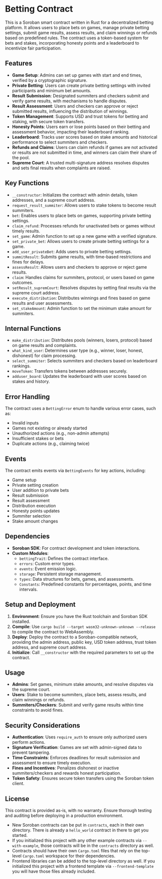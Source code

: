 # Betting Contract

This is a Soroban smart contract written in Rust for a decentralized betting platform. It allows users to place bets on games, manage private betting settings, submit game results, assess results, and claim winnings or refunds based on predefined rules. The contract uses a token-based system for bets and stakes, incorporating honesty points and a leaderboard to incentivize fair participation.

## Features

- **Game Setup**: Admins can set up games with start and end times, verified by a cryptographic signature.
- **Private Betting**: Users can create private betting settings with invited participants and minimum bet amounts.
- **Result Submission**: Designated summiters and checkers submit and verify game results, with mechanisms to handle disputes.
- **Result Assessment**: Users and checkers can approve or reject submitted results, influencing the distribution of winnings.
- **Token Management**: Supports USD and trust tokens for betting and staking, with secure token transfers.
- **Honesty Points**: Users earn or lose points based on their betting and assessment behavior, impacting their leaderboard ranking.
- **Leaderboard**: Tracks user scores based on stake amounts and historical performance to select summiters and checkers.
- **Refunds and Claims**: Users can claim refunds if games are not activated or results are not submitted in time, and winners can claim their share of the pool.
- **Supreme Court**: A trusted multi-signature address resolves disputes and sets final results when complaints are raised.

## Key Functions

- `__constructor`: Initializes the contract with admin details, token addresses, and a supreme court address.
- `request_result_summiter`: Allows users to stake tokens to become result summiters.
- `bet`: Enables users to place bets on games, supporting private betting settings.
- `claim_refund`: Processes refunds for unactivated bets or games without timely results.
- `set_game`: Admin function to set up a new game with a verified signature.
- `set_private_bet`: Allows users to create private betting settings for a game.
- `add_user_privateBet`: Adds users to private betting settings.
- `summitResult`: Submits game results, with time-based restrictions and fines for delays.
- `assessResult`: Allows users and checkers to approve or reject game results.
- `claim`: Handles claims for summiters, protocol, or users based on game outcomes.
- `setResult_supremCourt`: Resolves disputes by setting final results via the supreme court address.
- `execute_distribution`: Distributes winnings and fines based on game results and user assessments.
- `set_stakeAmount`: Admin function to set the minimum stake amount for summiters.

## Internal Functions

- `make_distribution`: Distributes pools (winners, losers, protocol) based on game results and complaints.
- `what_kind_user`: Determines user type (e.g., winner, loser, honest, dishonest) for claim processing.
- `select_summiter`: Selects summiters and checkers based on leaderboard rankings.
- `moveToken`: Transfers tokens between addresses securely.
- `adduser_board`: Updates the leaderboard with user scores based on stakes and history.

## Error Handling

The contract uses a `BettingError` enum to handle various error cases, such as:
- Invalid inputs
- Games not existing or already started
- Unauthorized actions (e.g., non-admin attempts)
- Insufficient stakes or bets
- Duplicate actions (e.g., claiming twice)

## Events

The contract emits events via `BettingEvents` for key actions, including:
- Game setup
- Private setting creation
- User addition to private bets
- Result submission
- Result assessment
- Distribution execution
- Honesty points updates
- Summiter selection
- Stake amount changes

## Dependencies

- **Soroban SDK**: For contract development and token interactions.
- **Custom Modules**: 
  - `bettingTrait`: Defines the contract interface.
  - `errors`: Custom error types.
  - `events`: Event emission logic.
  - `storage`: Persistent storage management.
  - `types`: Data structures for bets, games, and assessments.
  - `Constants`: Predefined constants for percentages, points, and time intervals.

## Setup and Deployment

1. **Environment**: Ensure you have the Rust toolchain and Soroban SDK installed.
2. **Compile**: Use `cargo build --target wasm32-unknown-unknown --release` to compile the contract to WebAssembly.
3. **Deploy**: Deploy the contract to a Soroban-compatible network, providing the admin address, public key, USD token address, trust token address, and supreme court address.
4. **Initialize**: Call `__constructor` with the required parameters to set up the contract.

## Usage

- **Admins**: Set games, minimum stake amounts, and resolve disputes via the supreme court.
- **Users**: Stake to become summiters, place bets, assess results, and claim winnings or refunds.
- **Summiters/Checkers**: Submit and verify game results within time constraints to avoid fines.

## Security Considerations

- **Authentication**: Uses `require_auth` to ensure only authorized users perform actions.
- **Signature Verification**: Games are set with admin-signed data to prevent tampering.
- **Time Constraints**: Enforces deadlines for result submission and assessment to ensure timely execution.
- **Fines and Incentives**: Penalizes dishonest or inactive summiters/checkers and rewards honest participation.
- **Token Safety**: Ensures secure token transfers using the Soroban token client.

## License

This contract is provided as-is, with no warranty. Ensure thorough testing and auditing before deploying in a production environment.

- New Soroban contracts can be put in `contracts`, each in their own directory. There is already a `hello_world` contract in there to get you started.
- If you initialized this project with any other example contracts via `--with-example`, those contracts will be in the `contracts` directory as well.
- Contracts should have their own `Cargo.toml` files that rely on the top-level `Cargo.toml` workspace for their dependencies.
- Frontend libraries can be added to the top-level directory as well. If you initialized this project with a frontend template via `--frontend-template` you will have those files already included.
